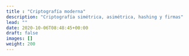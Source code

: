 ```yaml
---
title : "Criptografía moderna"
description: "Criptografía simétrica, asimétrica, hashing y firmas"
lead: ""
date: 2020-10-06T08:48:45+00:00
draft: false
images: []
weight: 200
---
```

